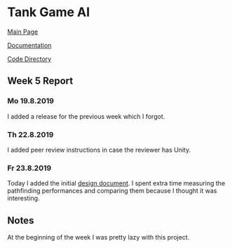 # Tank Game AI

[Main Page](https://github.com/porrasm/tiralabra-tank-game-ai)

[Documentation](https://github.com/porrasm/tiralabra-tank-game-ai/tree/master/Documentation/)

[Code Directory](https://github.com/porrasm/tiralabra-tank-game-ai/tree/master/Assets/_Assets/Scripts/Games/TankGame/TankAI/)

## Week 5 Report

### Mo 19.8.2019

I added a release for the previous week which I forgot.

### Th 22.8.2019

I added peer review instructions in case the reviewer has Unity.

### Fr 23.8.2019

Today I added the initial [design document](https://github.com/porrasm/tiralabra-tank-game-ai/tree/master/Documentation/design-document.md). I spent extra time measuring the pathfinding performances and comparing them because I thought it was interesting.

## Notes

At the beginning of the week I was pretty lazy with this project.